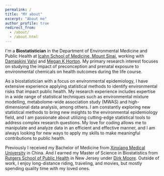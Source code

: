 ```yaml
---
permalink: /
title: "MY about"
excerpt: "About me"
author_profile: true
redirect_from: 
  - /about/
  - /about.html
---
```


I'm a **Biostatistician** in the Department of Environmental Medicine and Public Health at [Icahn School of Medicine, Mount Sinai](https://icahn.mssm.edu/about/departments/environmental-public-health), working with [Damaskini Valvi](https://profiles.mountsinai.org/valvi-damaskini) and [Megan K Horton](https://www.hortonlab.org/). My primary research interest focuses on studying the impact of preconception and prenatal exposure to environmental chemicals on health outcomes during the life course. 

As a biostatistician with a focus on environmental epidemiology, I have extensive experience applying statistical methods to identify environmental risks that impact public health. My research experience includes expertise in a wide range of statistical techniques such as environmental mixture modelling, metabolome-wide association study (MWAS) and high-dimensional data analysis, among others. I am constantly exploring new statistical methods to bring new insights to the environmental epidemiology field, and I am passionate about utilizing cutting-edge statistical tools to address complex research questions. My love for coding allows me to manipulate and analyze data in an efficient and effective manner, and I am always looking for new ways to apply my skills to make meaningful contributions to public health. 

Previously I received my Bachelor of Medicine from [Xinxiang Medical University](https://www.xxmu.edu.cn/gjjlc/info/1051/1208.htm) in China. And I earned my Master of Science in Biostatistics from [Rutgers School of Public Health](https://sph.rutgers.edu/) in New Jersey under [Dirk Moore](https://sph.rutgers.edu/directory/dirk-moore-phd). Outside of work, I enjoy long-distance riding, traveling, and movies, but mostly spending quality time with my loved ones. 
